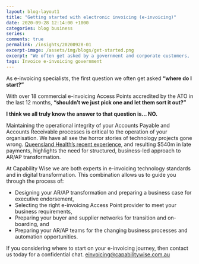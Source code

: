 ```yaml
---
layout: blog-layout1
title: "Getting started with electronic invoicing (e-invoicing)"
date: 2020-09-28 12:14:00 +1000
categories: blog business
series:
comments: true
permalink: /insights/20200928-01
excerpt-image: /assets/img/blogs/get-started.png
excerpt: "We often get asked by a government and corporate customers, 'Where do I start with e-invoicing..?', 'When do I need to be ready for e-invoicing..?', or 'What do I tell me suppliers..?'"
tags: Invoice e-invoicing government 
---
```


As e-invoicing specialists, the first question we often get asked **“where do I start?”**  

With over 18 commercial e-invoicing Access Points accredited by the ATO in the last 12 months, **“shouldn’t we just pick one and let them sort it out?”**

**I think we all truly know the answer to that question is… NO.**

Maintaining the operational integrity of your Accounts Payable and Accounts Receivable processes is critical to the operation of your organisation.  We have all see the horror stories of technology projects gone wrong.  [Queensland Health’s recent experience](https://www.itnews.com.au/news/qld-healths-sap-implementation-led-to-540m-in-invoices-paid-late-553919), and resulting $540m in late payments, highlights the need for structured, business-led approach to AR/AP transformation.

At Capability Wise we are both experts in e-invoicing technology standards and in digital transformation.  This combination allows us to guide you through the process of:
- Designing your AR/AP transformation and preparing a business case for executive endorsement,
- Selecting the right e-invoicing Access Point provider to meet your business requirements, 
- Preparing your buyer and supplier networks for transition and on-boarding, and
- Preparing your AR/AP teams for the changing business processes and automation opportunities.

If you considering where to start on your e-invoicing journey, then contact us today for a confidential chat.  [einvoicing@capabilitywise.com.au](mailto:einvoicing@capabilitywise.com.au)

